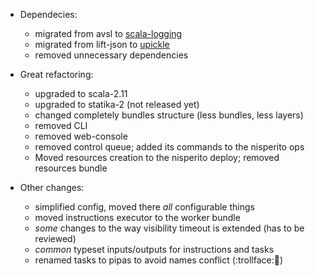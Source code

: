* Dependecies:
    - migrated from avsl to [scala-logging](https://github.com/typesafehub/scala-logging)
    - migrated from lift-json to [upickle](http://lihaoyi.github.io/upickle-pprint/upickle/)
    - removed unnecessary dependencies

* Great refactoring:
    - upgraded to scala-2.11
    - upgraded to statika-2 (not released yet)
    - changed completely bundles structure (less bundles, less layers)
    - removed CLI
    - removed web-console
    - removed control queue; added its commands to the nisperito ops
    - Moved resources creation to the nisperito deploy; removed resources bundle

* Other changes:
    - simplified config, moved there _all_ configurable things
    - moved instructions executor to the worker bundle
    - _some_ changes to the way visibility timeout is extended (has to be reviewed)
    - _common_ typeset inputs/outputs for instructions and tasks
    - renamed tasks to pipas to avoid names conflict (:trollface::sunflower:)
